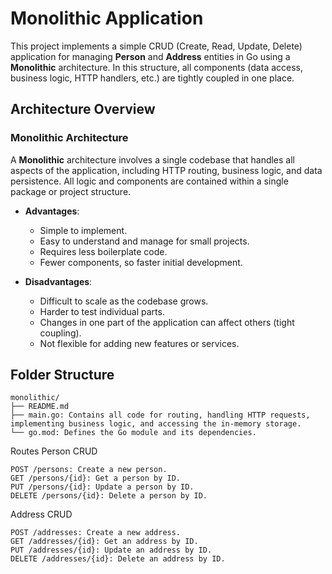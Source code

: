 # Monolithic Application

This project implements a simple CRUD (Create, Read, Update, Delete) application for managing **Person** and **Address** entities in Go using a **Monolithic** architecture. In this structure, all components (data access, business logic, HTTP handlers, etc.) are tightly coupled in one place.

## Architecture Overview

### Monolithic Architecture

A **Monolithic** architecture involves a single codebase that handles all aspects of the application, including HTTP routing, business logic, and data persistence. All logic and components are contained within a single package or project structure.

- **Advantages**:
  - Simple to implement.
  - Easy to understand and manage for small projects.
  - Requires less boilerplate code.
  - Fewer components, so faster initial development.

- **Disadvantages**:
  - Difficult to scale as the codebase grows.
  - Harder to test individual parts.
  - Changes in one part of the application can affect others (tight coupling).
  - Not flexible for adding new features or services.

## Folder Structure

```text
monolithic/
├── README.md
├── main.go: Contains all code for routing, handling HTTP requests, implementing business logic, and accessing the in-memory storage.
└── go.mod: Defines the Go module and its dependencies.
```


Routes
Person CRUD

    POST /persons: Create a new person.
    GET /persons/{id}: Get a person by ID.
    PUT /persons/{id}: Update a person by ID.
    DELETE /persons/{id}: Delete a person by ID.

Address CRUD

    POST /addresses: Create a new address.
    GET /addresses/{id}: Get an address by ID.
    PUT /addresses/{id}: Update an address by ID.
    DELETE /addresses/{id}: Delete an address by ID.